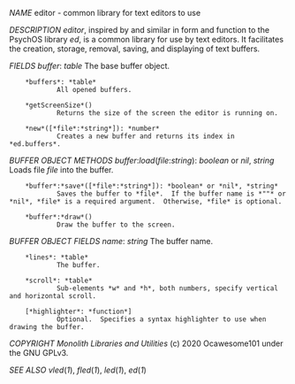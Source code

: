 *NAME*
        editor - common library for text editors to use

*DESCRIPTION
        editor*, inspired by and similar in form and function to the PsychOS library *ed*, is a common library for use by text editors.  It facilitates the creation, storage, removal, saving, and displaying of text buffers.

*FIELDS
        buffer*: *table*
                The base buffer object.

        *buffers*: *table*
                All opened buffers.

        *getScreenSize*()
                Returns the size of the screen the editor is running on.

        *new*([*file*:*string*]): *number*
                Creates a new buffer and returns its index in *ed.buffers*.

*BUFFER OBJECT METHODS
        buffer*:*load*(*file*:*string*): *boolean* or *nil*, *string*
                Loads file *file* into the buffer.

        *buffer*:*save*([*file*:*string*]): *boolean* or *nil*, *string*
                Saves the buffer to *file*.  If the buffer name is *""* or *nil*, *file* is a required argument.  Otherwise, *file* is optional.

        *buffer*:*draw*()
                Draw the buffer to the screen.

*BUFFER OBJECT FIELDS
        name*: *string*
                The buffer name.
        
        *lines*: *table*
                The buffer.
        
        *scroll*: *table*
                Sub-elements *w* and *h*, both numbers, specify vertical and horizontal scroll.

        [*highlighter*: *function*]
                Optional.  Specifies a syntax highlighter to use when drawing the buffer.

*COPYRIGHT
        Monolith Libraries and Utilities* (c) 2020 Ocawesome101 under the GNU GPLv3.

*SEE ALSO
        vled*(*1*), *fled*(*1*), *led*(*1*), *ed*(*1*)
